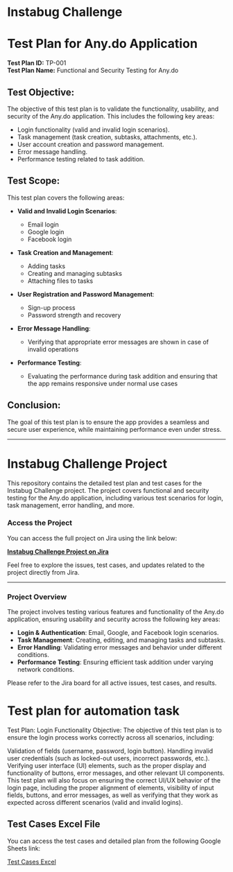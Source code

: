 # Instabug Challenge

# Test Plan for Any.do Application
**Test Plan ID:** TP-001  
**Test Plan Name:** Functional and Security Testing for Any.do

## Test Objective:
The objective of this test plan is to validate the functionality, usability, and security of the Any.do application. This includes the following key areas:
- Login functionality (valid and invalid login scenarios).
- Task management (task creation, subtasks, attachments, etc.).
- User account creation and password management.
- Error message handling.
- Performance testing related to task addition.

## Test Scope:
This test plan covers the following areas:

- **Valid and Invalid Login Scenarios**:
  - Email login
  - Google login
  - Facebook login
  
- **Task Creation and Management**:
  - Adding tasks
  - Creating and managing subtasks
  - Attaching files to tasks
  
- **User Registration and Password Management**:
  - Sign-up process
  - Password strength and recovery
  
- **Error Message Handling**:
  - Verifying that appropriate error messages are shown in case of invalid operations
  
- **Performance Testing**:
  - Evaluating the performance during task addition and ensuring that the app remains responsive under normal use cases

## Conclusion:
The goal of this test plan is to ensure the app provides a seamless and secure user experience, while maintaining performance even under stress.

---

# Instabug Challenge Project

This repository contains the detailed test plan and test cases for the Instabug Challenge project. The project covers functional and security testing for the Any.do application, including various test scenarios for login, task management, error handling, and more.

### Access the Project

You can access the full project on Jira using the link below:

[**Instabug Challenge Project on Jira**](https://mariamabdelmoneim011.atlassian.net/jira/software/projects/SCRUM/boards/1)

Feel free to explore the issues, test cases, and updates related to the project directly from Jira.

---

### Project Overview
The project involves testing various features and functionality of the Any.do application, ensuring usability and security across the following key areas:

- **Login & Authentication**: Email, Google, and Facebook login scenarios.
- **Task Management**: Creating, editing, and managing tasks and subtasks.
- **Error Handling**: Validating error messages and behavior under different conditions.
- **Performance Testing**: Ensuring efficient task addition under varying network conditions.

Please refer to the Jira board for all active issues, test cases, and results.




# Test plan for automation task
Test Plan: Login Functionality
Objective:
The objective of this test plan is to ensure the login process works correctly across all scenarios, including:

Validation of fields (username, password, login button).
Handling invalid user credentials (such as locked-out users, incorrect passwords, etc.).
Verifying user interface (UI) elements, such as the proper display and functionality of buttons, error messages, and other relevant UI components.
This test plan will also focus on ensuring the correct UI/UX behavior of the login page, including the proper alignment of elements, visibility of input fields, buttons, and error messages, as well as verifying that they work as expected across different scenarios (valid and invalid logins).

## Test Cases Excel File

You can access the test cases and detailed plan from the following Google Sheets link:

[Test Cases Excel](https://docs.google.com/spreadsheets/d/1u7_eZuOvTXpJUlvh3LhX3ORKdAigBz_p/edit?usp=sharing)
